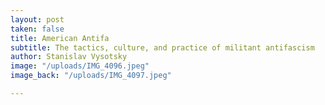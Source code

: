 ```yaml
---
layout: post
taken: false
title: American Antifa
subtitle: The tactics, culture, and practice of militant antifascism
author: Stanislav Vysotsky
image: "/uploads/IMG_4096.jpeg"
image_back: "/uploads/IMG_4097.jpeg"

---
```

